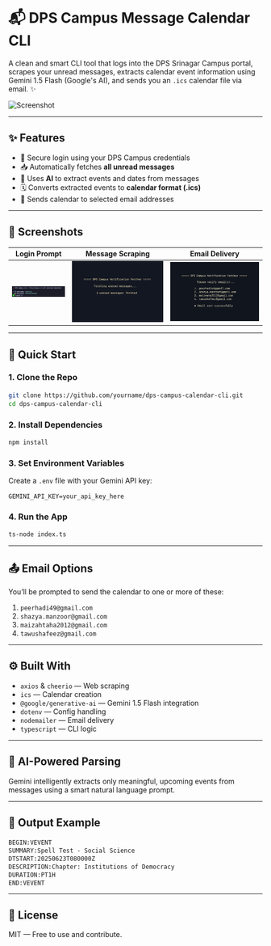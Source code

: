 # 📬 DPS Campus Message Calendar CLI

A clean and smart CLI tool that logs into the DPS Srinagar Campus portal, scrapes your unread messages, extracts calendar event information using Gemini 1.5 Flash (Google's AI), and sends you an `.ics` calendar file via email. ✨

![Screenshot](./screenshots/demo.png)

---

## ✨ Features

- 🔐 Secure login using your DPS Campus credentials
- 📥 Automatically fetches **all unread messages**
- 🧠 Uses **AI** to extract events and dates from messages
- 🗓️ Converts extracted events to **calendar format (.ics)**
- 📧 Sends calendar to selected email addresses

---

## 📸 Screenshots

| Login Prompt | Message Scraping | Email Delivery |
|--------------|------------------|----------------|
| ![Login](./screenshots/login.png) | ![Scraping](./screenshots/scrape.png) | ![Mail](./screenshots/email.png) |

---

## 🚀 Quick Start

### 1. Clone the Repo

```bash
git clone https://github.com/yourname/dps-campus-calendar-cli.git
cd dps-campus-calendar-cli
```

### 2. Install Dependencies

```bash
npm install
```

### 3. Set Environment Variables

Create a `.env` file with your Gemini API key:

```env
GEMINI_API_KEY=your_api_key_here
```

### 4. Run the App

```bash
ts-node index.ts
```

---

## 📤 Email Options

You’ll be prompted to send the calendar to one or more of these:

1. `peerhadi49@gmail.com`
2. `shazya.manzoor@gmail.com`
3. `maizahtaha2012@gmail.com`
4. `tawushafeez@gmail.com`

---

## ⚙️ Built With

- `axios` & `cheerio` — Web scraping
- `ics` — Calendar creation
- `@google/generative-ai` — Gemini 1.5 Flash integration
- `dotenv` — Config handling
- `nodemailer` — Email delivery
- `typescript` — CLI logic

---

## 🧠 AI-Powered Parsing

Gemini intelligently extracts only meaningful, upcoming events from messages using a smart natural language prompt.

---

## 📅 Output Example

```ics
BEGIN:VEVENT
SUMMARY:Spell Test - Social Science
DTSTART:20250623T080000Z
DESCRIPTION:Chapter: Institutions of Democracy
DURATION:PT1H
END:VEVENT
```

---

## 📃 License

MIT — Free to use and contribute.

